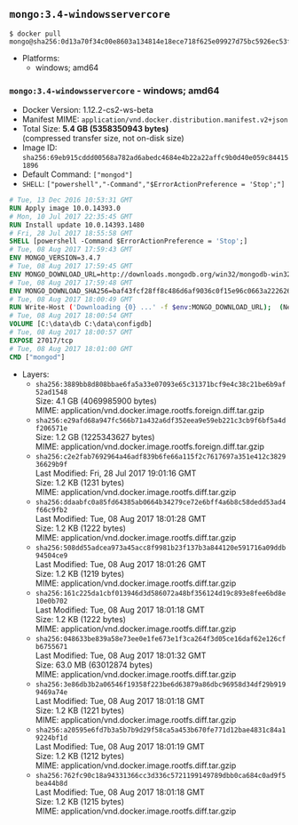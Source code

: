## `mongo:3.4-windowsservercore`

```console
$ docker pull mongo@sha256:0d13a70f34c00e8603a134814e18ece718f625e09927d75bc5926ec53fa45a3a
```

-	Platforms:
	-	windows; amd64

### `mongo:3.4-windowsservercore` - windows; amd64

-	Docker Version: 1.12.2-cs2-ws-beta
-	Manifest MIME: `application/vnd.docker.distribution.manifest.v2+json`
-	Total Size: **5.4 GB (5358350943 bytes)**  
	(compressed transfer size, not on-disk size)
-	Image ID: `sha256:69eb915cddd00568a782ad6abedc4684e4b22a22affc9b0d40e059c844151896`
-	Default Command: `["mongod"]`
-	`SHELL`: `["powershell","-Command","$ErrorActionPreference = 'Stop';"]`

```dockerfile
# Tue, 13 Dec 2016 10:53:31 GMT
RUN Apply image 10.0.14393.0
# Mon, 10 Jul 2017 22:35:45 GMT
RUN Install update 10.0.14393.1480
# Fri, 28 Jul 2017 18:55:58 GMT
SHELL [powershell -Command $ErrorActionPreference = 'Stop';]
# Tue, 08 Aug 2017 17:59:43 GMT
ENV MONGO_VERSION=3.4.7
# Tue, 08 Aug 2017 17:59:45 GMT
ENV MONGO_DOWNLOAD_URL=http://downloads.mongodb.org/win32/mongodb-win32-x86_64-2008plus-ssl-3.4.7-signed.msi
# Tue, 08 Aug 2017 17:59:48 GMT
ENV MONGO_DOWNLOAD_SHA256=baf43fcf28ff8c486d6af9036c0f15e96c0663a222626aed97d1e48c143ab865
# Tue, 08 Aug 2017 18:00:49 GMT
RUN Write-Host ('Downloading {0} ...' -f $env:MONGO_DOWNLOAD_URL); 	(New-Object System.Net.WebClient).DownloadFile($env:MONGO_DOWNLOAD_URL, 'mongo.msi'); 		Write-Host ('Verifying sha256 ({0}) ...' -f $env:MONGO_DOWNLOAD_SHA256); 	if ((Get-FileHash mongo.msi -Algorithm sha256).Hash -ne $env:MONGO_DOWNLOAD_SHA256) { 		Write-Host 'FAILED!'; 		exit 1; 	}; 		Write-Host 'Installing ...'; 	Start-Process msiexec -Wait 		-ArgumentList @( 			'/i', 			'mongo.msi', 			'/quiet', 			'/qn', 			'INSTALLLOCATION=C:\mongodb', 			'ADDLOCAL=all' 		); 	$env:PATH = 'C:\mongodb\bin;' + $env:PATH; 	[Environment]::SetEnvironmentVariable('PATH', $env:PATH, [EnvironmentVariableTarget]::Machine); 		Write-Host 'Verifying install ...'; 	Write-Host '  mongo --version'; mongo --version; 	Write-Host '  mongod --version'; mongod --version; 		Write-Host 'Removing ...'; 	Remove-Item C:\mongodb\bin\*.pdb -Force; 	Remove-Item C:\windows\installer\*.msi -Force; 	Remove-Item mongo.msi -Force; 		Write-Host 'Complete.';
# Tue, 08 Aug 2017 18:00:54 GMT
VOLUME [C:\data\db C:\data\configdb]
# Tue, 08 Aug 2017 18:00:57 GMT
EXPOSE 27017/tcp
# Tue, 08 Aug 2017 18:01:00 GMT
CMD ["mongod"]
```

-	Layers:
	-	`sha256:3889bb8d808bbae6fa5a33e07093e65c31371bcf9e4c38c21be6b9af52ad1548`  
		Size: 4.1 GB (4069985900 bytes)  
		MIME: application/vnd.docker.image.rootfs.foreign.diff.tar.gzip
	-	`sha256:e29afd68a947fc566b71a432a6df352eea9e59eb221c3cb9f6bf5a4df206571e`  
		Size: 1.2 GB (1225343627 bytes)  
		MIME: application/vnd.docker.image.rootfs.foreign.diff.tar.gzip
	-	`sha256:c2e2fab7692964a46adf839b6fe66a115f2c7617697a351e412c382936629b9f`  
		Last Modified: Fri, 28 Jul 2017 19:01:16 GMT  
		Size: 1.2 KB (1231 bytes)  
		MIME: application/vnd.docker.image.rootfs.diff.tar.gzip
	-	`sha256:ddaabfc0a85fd64385ab0664b34279ce72e6bff4a6b8c58dedd53ad4f66c9fb2`  
		Last Modified: Tue, 08 Aug 2017 18:01:28 GMT  
		Size: 1.2 KB (1222 bytes)  
		MIME: application/vnd.docker.image.rootfs.diff.tar.gzip
	-	`sha256:508dd55adcea973a45acc8f9981b23f137b3a844120e591716a09ddb94504ce9`  
		Last Modified: Tue, 08 Aug 2017 18:01:26 GMT  
		Size: 1.2 KB (1219 bytes)  
		MIME: application/vnd.docker.image.rootfs.diff.tar.gzip
	-	`sha256:161c225da1cbf013946d3d586072a48bf356124d19c893e8fee6bd8e10e0b702`  
		Last Modified: Tue, 08 Aug 2017 18:01:18 GMT  
		Size: 1.2 KB (1222 bytes)  
		MIME: application/vnd.docker.image.rootfs.diff.tar.gzip
	-	`sha256:048633be839a58e73ee0e1fe673e1f3ca264f3d05ce16daf62e126cfb6755671`  
		Last Modified: Tue, 08 Aug 2017 18:01:32 GMT  
		Size: 63.0 MB (63012874 bytes)  
		MIME: application/vnd.docker.image.rootfs.diff.tar.gzip
	-	`sha256:3e86db3b2a06546f19358f223be6d63879a86dbc96958d34df29b9199469a74e`  
		Last Modified: Tue, 08 Aug 2017 18:01:18 GMT  
		Size: 1.2 KB (1221 bytes)  
		MIME: application/vnd.docker.image.rootfs.diff.tar.gzip
	-	`sha256:a20595e6fd7b3a5b7b9d29f58ca5a453b670fe771d12bae4831c84a19224bf1d`  
		Last Modified: Tue, 08 Aug 2017 18:01:19 GMT  
		Size: 1.2 KB (1212 bytes)  
		MIME: application/vnd.docker.image.rootfs.diff.tar.gzip
	-	`sha256:762fc90c18a94331366cc3d336c5721199149789dbb0ca684c0ad9f5bea44b8d`  
		Last Modified: Tue, 08 Aug 2017 18:01:18 GMT  
		Size: 1.2 KB (1215 bytes)  
		MIME: application/vnd.docker.image.rootfs.diff.tar.gzip
